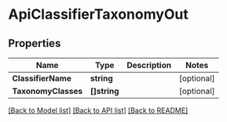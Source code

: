 # ApiClassifierTaxonomyOut

## Properties
Name | Type | Description | Notes
------------ | ------------- | ------------- | -------------
**ClassifierName** | **string** |  | [optional] 
**TaxonomyClasses** | **[]string** |  | [optional] 

[[Back to Model list]](../README.md#documentation-for-models) [[Back to API list]](../README.md#documentation-for-api-endpoints) [[Back to README]](../README.md)


